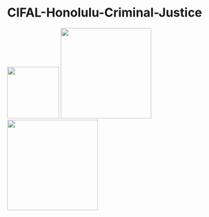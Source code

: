 # CIFAL-Honolulu-Criminal-Justice

<img src="visualizations/spice_logo_circle.png" width="120" /> <img src="visualizations/cuh_logo.png" width="210" /> <img src="visualizations/cifal_logo.png" width="210" />
